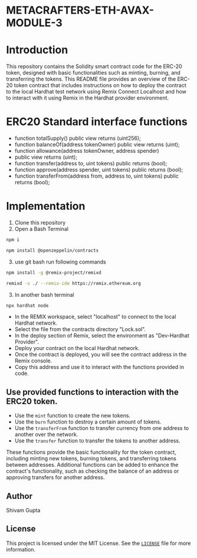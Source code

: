 # METACRAFTERS-ETH-AVAX-MODULE-3
# Introduction
This repository contains the Solidity smart contract code for the ERC-20 token, designed with basic functionalities such as minting, burning, and transferring the tokens.
This README file provides an overview of the ERC-20 token contract that includes instructions on how to deploy the contract to the local Hardhat test network using Remix Connect Localhost and how to interact with it using Remix in the Hardhat provider environment.

# ERC20 Standard interface functions

- function totalSupply() public view returns (uint256);
- function balanceOf(address tokenOwner) public view returns (uint);
- function allowance(address tokenOwner, address spender)
- public view returns (uint);
- function transfer(address to, uint tokens) public returns (bool);
- function approve(address spender, uint tokens)  public returns (bool);
- function transferFrom(address from, address to, uint tokens) public returns (bool);

# Implementation
1. Clone this repository
2. Open a Bash Terminal
```sh
npm i

npm install @openzeppelin/contracts

```

3. use git bash
run following commands 
```sh
npm install -g @remix-project/remixd

remixd -s ./ --remix-ide https://remix.ethereum.org
 ```
3. In another bash terminal
```sh
npx hardhat node
 ```
- In the REMIX workspace, select "localhost" to connect to the local Hardhat network.
- Select the file from the contracts directory "Lock.sol".
- In the deploy section of Remix, select the environment as "Dev-Hardhat Provider".
- Deploy your contract on the local Hardhat network.
- Once the contract is deployed, you will see the contract address in the Remix console.
- Copy this address and use it to interact with the functions provided in code.


## Use provided functions to interaction with the ERC20 token.

   - Use the `mint` function to create the new tokens.
   - Use the `burn` function to destroy a certain amount of tokens.
   - Use the `transferFrom` function to transfer currency from one address to another over the network.
   - Use the `transfer` function to transfer the tokens to another address.

These functions provide the basic functionality for the token contract, including minting new tokens, burning tokens, and transferring tokens between addresses. Additional functions can be added to enhance the contract's functionality, such as checking the balance of an address or approving transfers for another address.


## Author
Shivam Gupta 

## License
This project is licensed under the MIT License. See the [`LICENSE`](LICENSE) file for more information.
